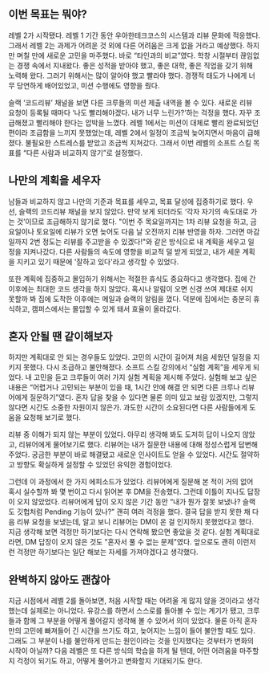 ## 이번 목표는 뭐야?
레벨 2가 시작됐다. 레벨 1 기간 동안 우아한테크코스의 시스템과 리뷰 문화에 적응했다.
그래서 레벨 2는 과제가 어려운 것 외에 다른 어려움은 크게 없을 거라고 예상했다. 하지만 며칠 만에 새로운 고민을 마주했다.
바로 “타인과의 비교”였다. 학창 시절부터 끊임없는 경쟁 속에서 지내왔다. 좋은 성적을 받아야 했고, 좋은 대학, 좋은 직업을 갖기 위해 노력해 왔다.
그러기 위해서는 많이 알아야 했고 빨라야 했다. 경쟁적 태도가 나에게 너무 당연하게 배어있었고, 미션 수행에도 영향을 줬다.

슬랙 ‘코드리뷰’ 채널을 보면 다른 크루들의 미션 제출 내역을 볼 수 있다.
새로운 리뷰 요청이 등록될 때마다 ‘나도 빨리해야겠다. 내가 너무 느린가?’하는 걱정을 했다.
자꾸 조급해졌고 빨리해야 한다는 압박을 느꼈다. 레벨 1에서는 미션이 대체로 빨리 완료되었던 편이라 조급함을 느끼지 못했었는데, 레벨 2에서 일정이 조금씩 늦어지면서 마음이 급해졌다.
불필요한 스트레스를 받았고 조금씩 지쳐갔다. 그래서 이번 레벨의 소프트 스킬 목표를 “다른 사람과 비교하지 않기”로 설정했다.

## 나만의 계획을 세우자
남들과 비교하지 않고 나만의 기준과 목표를 세우고, 목표 달성에 집중하기로 했다.
우선, 슬랙의 코드리뷰 채널을 보지 않았다. 만약 보게 되더라도 ‘각자 자기의 속도대로 가는 것’이므로 조급해하지 않기로 했다.
"이번 주 목요일까지는 1차 리뷰 요청을 하고, 금요일이나 토요일에 리뷰가 오면 늦어도 다음 날 오전까지 리뷰 반영을 하자.
그러면 마감일까지 2번 정도는 리뷰를 주고받을 수 있겠다!"와 같은 방식으로 내 계획을 세우고 일정을 지켜나갔다.
다른 사람들의 속도에 영향을 비교적 덜 받게 되었고, 내가 세운 계획을 지키고 있기 때문에 '잘하고 있다'라고 생각할 수 있었다.

또한 계획에 집중하고 몰입하기 위해서는 적절한 휴식도 중요하다고 생각했다. 집에 간 이후에는 최대한 코드 생각을 하지 않았다.
혹시나 알림이 오면 신경 쓰여 제대로 쉬지 못할까 봐 집에 도착한 이후에는 메일과 슬랙의 알림을 껐다.
덕분에 집에서는 충분히 휴식하고, 캠퍼스에서는 몰입할 수 있게 돼서 효율이 올라갔다.

## 혼자 안될 땐 같이해보자
하지만 계획대로 안 되는 경우들도 있었다. 고민의 시간이 길어져 처음 세웠던 일정을 지키지 못했다. 다시 조급하고 불안해졌다.
소프트 스킬 강의에서 “실험 계획”을 세우게 되었다. 내 고민을 듣고 크루들이 여러 가지 실험 계획을 제시해 주었다.
실험해 보고 싶은 내용은 “어렵거나 고민되는 부분이 있을 때, 1시간 안에 해결 안 되면 다른 크루나 리뷰어에게 질문하기”였다.
혼자 답을 찾을 수 있다면 물론 의미 있고 보람 있겠지만, 그렇지 않다면 시간도 소중한 자원이지 않은가.
과도한 시간이 소요된다면 다른 사람들에게 도움을 요청해 보기로 했다.

리뷰 중 이해가 되지 않는 부분이 있었다. 아무리 생각해 봐도 도저히 답이 나오지 않았고, 리뷰어에게 물어보기로 했다.
리뷰어는 내가 질문한 내용에 대해 정성스럽게 답변해 주었다. 궁금한 부분이 바로 해결됐고 새로운 인사이트도 얻을 수 있었다.
시간도 절약하고 방향도 확실하게 설정할 수 있었던 유익한 경험이었다.

그런데 이 과정에서 한 가지 에피소드가 있었다.
리뷰어에게 질문해 본 적이 거의 없어 혹시 실수할까 봐 몇 번이고 다시 읽어본 후 DM을 전송했다. 그런데 이틀이 지나도 답장이 오지 않았었다.
리뷰어에게 답이 오지 않은 기간 동안 “내가 뭔가 잘못 보냈나? 슬랙도 깃헙처럼 Pending 기능이 있나?” 괜히 여러 걱정을 했다.
결국 답을 받지 못한 채 다음 리뷰 요청을 보냈는데, 알고 보니 리뷰어는 DM이 온 걸 인지하지 못했었다고 했다.
지금 생각해 보면 걱정만 하기보다는 다시 연락해 봤으면 좋았을 것 같다. 실험 계획대로라면, DM 답장이 오지 않은 것도 "혼자서 풀 수 없는 문제"였다.
앞으로도 괜히 이런저런 걱정만 하기보다는 일단 해보는 자세를 가져야겠다고 생각했다.

## 완벽하지 않아도 괜찮아
지금 시점에서 레벨 2를 돌아보면, 처음 시작할 때는 어려울 게 많지 않을 것이라고 생각했는데 실제로는 아니었다.
유강스를 하면서 스스로를 돌아볼 수 있는 계기가 됐고, 크루들과 함께 그 부분을 어떻게 풀어갈지 생각해 볼 수 있어서 의미 있었다.
물론 아직 혼자만의 고민에 빠져들어 긴 시간을 쓰기도 하고, 늦어지는 느낌이 들어 불안할 때도 있다.
그래도 그 부분이 나를 불안하게 만드는 원인이라는 것을 인지했다는 것부터가 변화의 시작이 아닐까?
다음 레벨은 또 다른 방식의 학습을 하게 될 텐데, 어떤 어려움을 마주할지 걱정이 되기도 하고, 어떻게 풀어가고 변화할지 기대되기도 한다.
